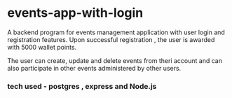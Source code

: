 # events-app-with-login

A backend program for events management application with user login and registration features.
Upon successful registration , the user is awarded with 5000 wallet points.

The user can create, update and delete events from theri account and can also participate in other events administered by other users.

### tech used - postgres , express and Node.js
